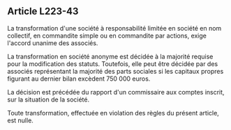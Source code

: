 Article L223-43
----
La transformation d'une société à responsabilité limitée en société en nom
collectif, en commandite simple ou en commandite par actions, exige l'accord
unanime des associés.

La transformation en société anonyme est décidée à la majorité requise pour la
modification des statuts. Toutefois, elle peut être décidée par des associés
représentant la majorité des parts sociales si les capitaux propres figurant au
dernier bilan excèdent 750 000 euros.

La décision est précédée du rapport d'un commissaire aux comptes inscrit, sur la
situation de la société.

Toute transformation, effectuée en violation des règles du présent article, est
nulle.
